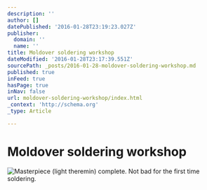 ```yaml
---
description: ''
author: []
datePublished: '2016-01-28T23:19:23.027Z'
publisher:
  domain: ''
  name: ''
title: Moldover soldering workshop
dateModified: '2016-01-28T23:17:39.551Z'
sourcePath: _posts/2016-01-28-moldover-soldering-workshop.md
published: true
inFeed: true
hasPage: true
inNav: false
url: moldover-soldering-workshop/index.html
_context: 'http://schema.org'
_type: Article

---
```

# Moldover soldering workshop
![Masterpiece &lpar;light theremin&rpar; complete&period; Not bad for the first time soldering&period;](https://scontent.cdninstagram.com/t51.2885-15/s640x640/sh0.08/e35/12479579_1087755254630098_365833650_n.jpg)